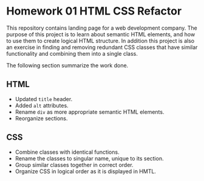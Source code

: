 # Homework 01 HTML CSS Refactor

This repository contains landing page for a web development company.  The purpose of this project is to learn about semantic HTML elements, and how to use them to create logical HTML structure. In addition this project is also an exercise in finding and removing redundant CSS classes that have similar functionality and combining them into a single class. 

The following section summarize the work done. 

## HTML

* Updated `title` header.
* Added `alt` attributes.
* Rename `div` as more appropriate semantic HTML elements.
* Reorganize sections.

## CSS

* Combine classes with identical functions. 
* Rename the classes to singular name, unique to its section.
* Group similar classes together in correct order.
* Organize CSS in logical order as it is displayed in HMTL.
